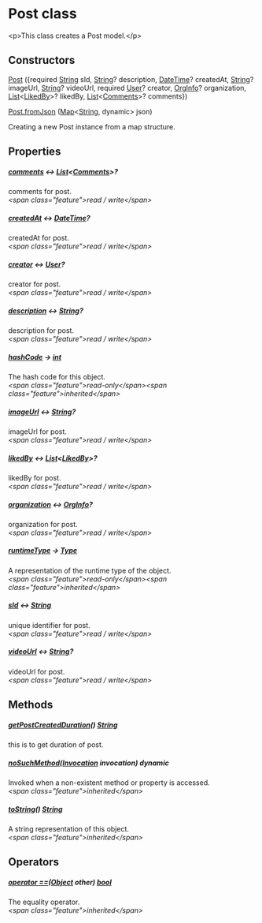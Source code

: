 


# Post class









\<p\>This class creates a Post model.\</p\>




## Constructors

[Post](../models_post_post_model/Post/Post.md) (\{required [String](https:api.flutter.dev/flutter/dart-core/String-class.html) sId, [String](https:api.flutter.dev/flutter/dart-core/String-class.html)? description, [DateTime](https:api.flutter.dev/flutter/dart-core/DateTime-class.html)? createdAt, [String](https:api.flutter.dev/flutter/dart-core/String-class.html)? imageUrl, [String](https:api.flutter.dev/flutter/dart-core/String-class.html)? videoUrl, required [User](../models_user_user_info/User-class.md)? creator, [OrgInfo](../models_organization_org_info/OrgInfo-class.md)? organization, [List](https:api.flutter.dev/flutter/dart-core/List-class.html)&lt;[LikedBy](../models_post_post_model/LikedBy-class.md)\>? likedBy, [List](https:api.flutter.dev/flutter/dart-core/List-class.html)&lt;[Comments](../models_post_post_model/Comments-class.md)\>? comments\})

   

[Post.fromJson](../models_post_post_model/Post/Post.fromJson.md) ([Map](https:api.flutter.dev/flutter/dart-core/Map-class.html)&lt;[String](https:api.flutter.dev/flutter/dart-core/String-class.html), dynamic\> json)

Creating a new Post instance from a map structure.   


## Properties

##### [comments](../models_post_post_model/Post/comments.md) &#8596; [List](https:api.flutter.dev/flutter/dart-core/List-class.html)&lt;[Comments](../models_post_post_model/Comments-class.md)\>?



comments for post.  
_\<span class="feature"\>read / write\</span\>_



##### [createdAt](../models_post_post_model/Post/createdAt.md) &#8596; [DateTime](https:api.flutter.dev/flutter/dart-core/DateTime-class.html)?



createdAt for post.  
_\<span class="feature"\>read / write\</span\>_



##### [creator](../models_post_post_model/Post/creator.md) &#8596; [User](../models_user_user_info/User-class.md)?



creator for post.  
_\<span class="feature"\>read / write\</span\>_



##### [description](../models_post_post_model/Post/description.md) &#8596; [String](https:api.flutter.dev/flutter/dart-core/String-class.html)?



description for post.  
_\<span class="feature"\>read / write\</span\>_



##### [hashCode](https:api.flutter.dev/flutter/dart-core/Object/hashCode.html) &#8594; [int](https:api.flutter.dev/flutter/dart-core/int-class.html)



The hash code for this object.  
_\<span class="feature"\>read-only\</span\>\<span class="feature"\>inherited\</span\>_



##### [imageUrl](../models_post_post_model/Post/imageUrl.md) &#8596; [String](https:api.flutter.dev/flutter/dart-core/String-class.html)?



imageUrl for post.  
_\<span class="feature"\>read / write\</span\>_



##### [likedBy](../models_post_post_model/Post/likedBy.md) &#8596; [List](https:api.flutter.dev/flutter/dart-core/List-class.html)&lt;[LikedBy](../models_post_post_model/LikedBy-class.md)\>?



likedBy for post.  
_\<span class="feature"\>read / write\</span\>_



##### [organization](../models_post_post_model/Post/organization.md) &#8596; [OrgInfo](../models_organization_org_info/OrgInfo-class.md)?



organization for post.  
_\<span class="feature"\>read / write\</span\>_



##### [runtimeType](https:api.flutter.dev/flutter/dart-core/Object/runtimeType.html) &#8594; [Type](https:api.flutter.dev/flutter/dart-core/Type-class.html)



A representation of the runtime type of the object.  
_\<span class="feature"\>read-only\</span\>\<span class="feature"\>inherited\</span\>_



##### [sId](../models_post_post_model/Post/sId.md) &#8596; [String](https:api.flutter.dev/flutter/dart-core/String-class.html)



unique identifier for post.  
_\<span class="feature"\>read / write\</span\>_



##### [videoUrl](../models_post_post_model/Post/videoUrl.md) &#8596; [String](https:api.flutter.dev/flutter/dart-core/String-class.html)?



videoUrl for post.  
_\<span class="feature"\>read / write\</span\>_





## Methods

##### [getPostCreatedDuration](../models_post_post_model/Post/getPostCreatedDuration.md)() [String](https:api.flutter.dev/flutter/dart-core/String-class.html)



this is to get duration of post.  




##### [noSuchMethod](https:api.flutter.dev/flutter/dart-core/Object/noSuchMethod.html)([Invocation](https:api.flutter.dev/flutter/dart-core/Invocation-class.html) invocation) dynamic



Invoked when a non-existent method or property is accessed.  
_\<span class="feature"\>inherited\</span\>_



##### [toString](https:api.flutter.dev/flutter/dart-core/Object/toString.html)() [String](https:api.flutter.dev/flutter/dart-core/String-class.html)



A string representation of this object.  
_\<span class="feature"\>inherited\</span\>_





## Operators

##### [operator ==](https:api.flutter.dev/flutter/dart-core/Object/operator_equals.html)([Object](https:api.flutter.dev/flutter/dart-core/Object-class.html) other) [bool](https:api.flutter.dev/flutter/dart-core/bool-class.html)



The equality operator.  
_\<span class="feature"\>inherited\</span\>_















